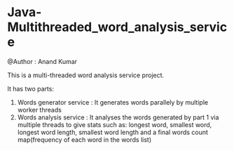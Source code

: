 # Java-Multithreaded_word_analysis_service
@Author : Anand Kumar

This is a multi-threaded word analysis service project.

It has two parts:
1. Words generator service : It generates words parallely by multiple worker threads
2. Words analysis service : It analyses the words generated by part 1 via multiple threads to give stats such as:
longest word, smallest word, longest word length, smallest word length and a final words count map(frequency of each word in the words list)
